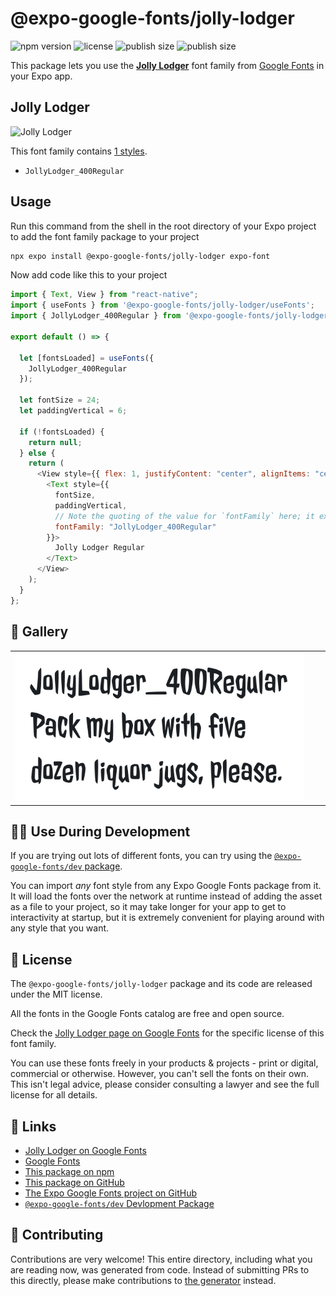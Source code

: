 # @expo-google-fonts/jolly-lodger

![npm version](https://flat.badgen.net/npm/v/@expo-google-fonts/jolly-lodger)
![license](https://flat.badgen.net/github/license/expo/google-fonts)
![publish size](https://flat.badgen.net/packagephobia/install/@expo-google-fonts/jolly-lodger)
![publish size](https://flat.badgen.net/packagephobia/publish/@expo-google-fonts/jolly-lodger)

This package lets you use the [**Jolly Lodger**](https://fonts.google.com/specimen/Jolly+Lodger) font family from [Google Fonts](https://fonts.google.com/) in your Expo app.

## Jolly Lodger

![Jolly Lodger](./font-family.png)

This font family contains [1 styles](#-gallery).

- `JollyLodger_400Regular`

## Usage

Run this command from the shell in the root directory of your Expo project to add the font family package to your project

```sh
npx expo install @expo-google-fonts/jolly-lodger expo-font
```

Now add code like this to your project

```js
import { Text, View } from "react-native";
import { useFonts } from '@expo-google-fonts/jolly-lodger/useFonts';
import { JollyLodger_400Regular } from '@expo-google-fonts/jolly-lodger/400Regular';

export default () => {

  let [fontsLoaded] = useFonts({
    JollyLodger_400Regular
  });

  let fontSize = 24;
  let paddingVertical = 6;

  if (!fontsLoaded) {
    return null;
  } else {
    return (
      <View style={{ flex: 1, justifyContent: "center", alignItems: "center" }}>
        <Text style={{
          fontSize,
          paddingVertical,
          // Note the quoting of the value for `fontFamily` here; it expects a string!
          fontFamily: "JollyLodger_400Regular"
        }}>
          Jolly Lodger Regular
        </Text>
      </View>
    );
  }
};
```

## 🔡 Gallery


||||
|-|-|-|
|![JollyLodger_400Regular](./400Regular/JollyLodger_400Regular.ttf.png)||||


## 👩‍💻 Use During Development

If you are trying out lots of different fonts, you can try using the [`@expo-google-fonts/dev` package](https://github.com/expo/google-fonts/tree/master/font-packages/dev#readme).

You can import _any_ font style from any Expo Google Fonts package from it. It will load the fonts over the network at runtime instead of adding the asset as a file to your project, so it may take longer for your app to get to interactivity at startup, but it is extremely convenient for playing around with any style that you want.


## 📖 License

The `@expo-google-fonts/jolly-lodger` package and its code are released under the MIT license.

All the fonts in the Google Fonts catalog are free and open source.

Check the [Jolly Lodger page on Google Fonts](https://fonts.google.com/specimen/Jolly+Lodger) for the specific license of this font family.

You can use these fonts freely in your products & projects - print or digital, commercial or otherwise. However, you can't sell the fonts on their own. This isn't legal advice, please consider consulting a lawyer and see the full license for all details.

## 🔗 Links

- [Jolly Lodger on Google Fonts](https://fonts.google.com/specimen/Jolly+Lodger)
- [Google Fonts](https://fonts.google.com/)
- [This package on npm](https://www.npmjs.com/package/@expo-google-fonts/jolly-lodger)
- [This package on GitHub](https://github.com/expo/google-fonts/tree/master/font-packages/jolly-lodger)
- [The Expo Google Fonts project on GitHub](https://github.com/expo/google-fonts)
- [`@expo-google-fonts/dev` Devlopment Package](https://github.com/expo/google-fonts/tree/master/font-packages/dev)

## 🤝 Contributing

Contributions are very welcome! This entire directory, including what you are reading now, was generated from code. Instead of submitting PRs to this directly, please make contributions to [the generator](https://github.com/expo/google-fonts/tree/master/packages/generator) instead.
